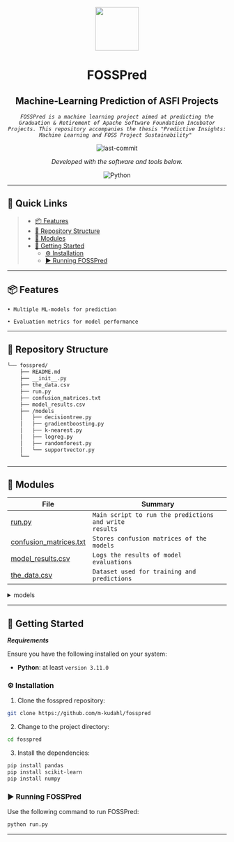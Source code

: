 <p align="center">
  <img src="https://cdn-icons-png.flaticon.com/512/6295/6295417.png" width="100" />
</p>
<p align="center">
    <h1 align="center">FOSSPred</h1>
    <h2 align="center">Machine-Learning Prediction of ASFI Projects</h2>
</p>
<p align="center">
    <em><code>FOSSPred is a machine learning project aimed at predicting the Graduation & Retirement of Apache Software Foundation Incubator Projects. This repository accompanies the thesis "Predictive Insights: Machine Learning and FOSS Project Sustainability" </code></em>
</p>
<p align="center">
	<img src="https://img.shields.io/github/last-commit/m-kudahl/fosspred?style=flat&logo=git&logoColor=white&color=0080ff" alt="last-commit">
<p>
<p align="center">
		<em>Developed with the software and tools below.</em>
</p>
<p align="center">
	<img src="https://img.shields.io/badge/Python-3776AB.svg?style=flat&logo=Python&logoColor=white" alt="Python">
</p>
<hr>

## 🔗 Quick Links

> - [📦 Features](#-features)
> - [📂 Repository Structure](#-repository-structure)
> - [🧩 Modules](#-modules)
> - [🚀 Getting Started](#-getting-started)
>   - [⚙️ Installation](#️-installation)
>   - [▶️ Running FOSSPred](#-running-fosspred)


---

## 📦 Features

<code>• Multiple ML-models for prediction</code>

<code>• Evaluation metrics for model performance</code>


---

## 📂 Repository Structure

```sh
└── fosspred/
    ├── README.md
    ├── __init__.py
    ├── the_data.csv
    ├── run.py
    ├── confusion_matrices.txt
    ├── model_results.csv
    ├── /models
    │   ├── decisiontree.py
    │   ├── gradientboosting.py
    │   ├── k-nearest.py
    │   ├── logreg.py
    │   ├── randomforest.py
    │   └── supportvector.py
    └──
```

---

## 🧩 Modules


| File                                                                                              | Summary                         |
| ---                                                                                               | ---                             |
| [run.py](https://github.com/m-kudahl/fosspred/blob/master/run.py)                                 | <code>Main script to run the predictions and write results</code> |
| [confusion_matrices.txt](https://github.com/m-kudahl/fosspred/blob/master/confusion_matrices.txt) | <code>Stores confusion matrices of the models</code> |
| [model_results.csv](https://github.com/m-kudahl/fosspred/blob/master/model_results.csv)           | <code>Logs the results of model evaluations</code> |
| [the_data.csv](https://github.com/m-kudahl/fosspred/blob/master/the_data.csv)                     | <code>Dataset used for training and predictions</code> |



<details closed><summary>models</summary>

| File                                                                                               | Summary                         |
| ---                                                                                                | ---                             |
| [decisiontree.py](https://github.com/m-kudahl/fosspred/blob/master/models/decisiontree.py)         | <code>Decision Tree algorithm</code> |
| [gradientboosting.py](https://github.com/m-kudahl/fosspred/blob/master/models/gradientboosting.py) | <code>Gradient Boosting algorithm</code> |
| [supportvector.py](https://github.com/m-kudahl/fosspred/blob/master/models/supportvector.py)       | <code>Support Vector Machine algorithm</code> |
| [k-nearest.py](https://github.com/m-kudahl/fosspred/blob/master/models/k-nearest.py)               | <code>K-Nearest algorithm</code> |
| [logreg.py](https://github.com/m-kudahl/fosspred/blob/master/models/logreg.py)                     | <code>Logistic Regression algorithm</code> |
| [randomforest.py](https://github.com/m-kudahl/fosspred/blob/master/models/randomforest.py)         | <code>Random Forest algorithm</code> |

</details>

---

## 🚀 Getting Started

***Requirements***

Ensure you have the following installed on your system:

* **Python**: at least `version 3.11.0`

### ⚙️ Installation

1. Clone the fosspred repository:

```sh
git clone https://github.com/m-kudahl/fosspred
```

2. Change to the project directory:

```sh
cd fosspred
```

3. Install the dependencies:

```sh
pip install pandas
pip install scikit-learn
pip install numpy
```

### ▶️ Running FOSSPred

Use the following command to run FOSSPred:

```sh
python run.py
```

---
